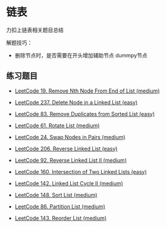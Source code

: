 # 链表

力扣上链表相关题目总结

解题技巧：

- 删除节点时，是否需要在开头增加辅助节点 dummpy节点

## 练习题目

- [LeetCode 19. Remove Nth Node From End of List (medium)](https://github.com/muyids/leetcode/blob/master/algorithms/1-100/19.remove-nth-node-from-end-of-list.md)

- [LeetCode 237. Delete Node in a Linked List (easy)](https://github.com/muyids/leetcode/blob/master/algorithms/201-300/237.delete-node-in-a-linked-list.md)

- [LeetCode 83. Remove Duplicates from Sorted List (easy)](https://github.com/muyids/leetcode/blob/master/algorithms/1-100/83.remove-duplicates-from-sorted-list.md)

- [LeetCode 61. Rotate List (medium)](https://github.com/muyids/leetcode/blob/master/algorithms/1-100/61.rotate-list.md)

- [LeetCode 24. Swap Nodes in Pairs (medium)](https://github.com/muyids/leetcode/blob/master/algorithms/1-100/24.swap-nodes-in-pairs.md)

- [LeetCode 206. Reverse Linked List (easy)](https://github.com/muyids/leetcode/blob/master/algorithms/201-300/206.reverse-linked-list.md)

- [LeetCode 92. Reverse Linked List II (medium)](https://github.com/muyids/leetcode/blob/master/algorithms/1-100/92.reverse-linked-list-ii.md)

- [LeetCode 160. Intersection of Two Linked Lists (easy)](https://github.com/muyids/leetcode/blob/master/algorithms/101-200/160.intersection-of-two-linked-lists.md)

- [LeetCode 142. Linked List Cycle II (medium)](https://github.com/muyids/leetcode/blob/master/algorithms/101-200/142.linked-list-cycle-ii.md)

- [LeetCode 148. Sort List (medium)](https://github.com/muyids/leetcode/blob/master/algorithms/101-200/148.sort-list.md)

- [LeetCode 86. Partition List (medium)](https://github.com/muyids/leetcode/blob/master/algorithms/1-100/86.partition-list.md)

- [LeetCode 143. Reorder List (medium)](https://github.com/muyids/leetcode/blob/master/algorithms/101-200/143.reorder-list.md)
